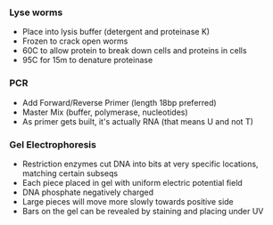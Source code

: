 ### Lyse worms
- Place into lysis buffer (detergent and proteinase K)
- Frozen to crack open worms
- 60C to allow protein to break down cells and proteins in cells
- 95C for 15m to denature proteinase
### PCR
- Add Forward/Reverse Primer (length 18bp preferred)
- Master Mix (buffer, polymerase, nucleotides)
- As primer gets built, it's actually RNA (that means U and not T)
### Gel Electrophoresis
- Restriction enzymes cut DNA into bits at very specific locations, matching certain subseqs
- Each piece placed in gel with uniform electric potential field
- DNA phosphate negatively charged
- Large pieces will move more slowly towards positive side
- Bars on the gel can be revealed by staining and placing under UV